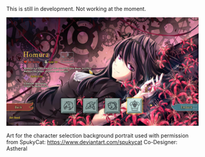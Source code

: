 This is still in development. Not working at the moment.

![Developer Console](githubRessources/splashScreenHomuraModStS.png)

Art for the character selection background portrait used with permission from SpukyCat: https://www.deviantart.com/spukycat
Co-Designer: Astheral